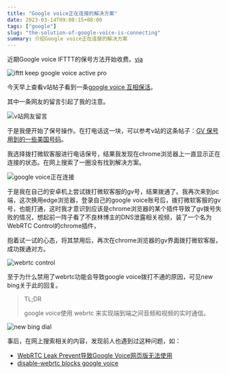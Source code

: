 ```yaml
---
title: "Google voice正在连接的解决方案"
date: 2023-03-14T09:08:15+08:00
tags: ["google"]
slug: "the-solution-of-google-voice-is-connecting"
summary: 介绍Google voice正在连接的解决方案
---
```




近期Google voice IFTTT的保号方法开始收费。[via](https://www.zaihua.net/512.html)

![ifttt keep google voice active pro](https://vip2.loli.io/2023/03/14/pajIDBne3y6bkcC.webp)

今天早上查看v站帖子看到一条[google voice 互相保活](https://www.v2ex.com/t/923496)。

其中一条网友的留言引起了我的注意。

![v站网友留言](https://vip2.loli.io/2023/03/14/nBwui7VExPh2dGL.webp)

于是我便开始了保号操作。在打电话这一块，可以参考v站的这条帖子：[GV 保号用到的一些美国号码](https://www.v2ex.com/t/655153)。

我选择拨打微软客服进行电话保号，结果我发现在chrome浏览器上一直显示正在连接的状态。在网上搜索了一圈没有找到解决方案。

![google voice正在连接](https://vip2.loli.io/2023/03/14/E7TULc9Aqrvf8mh.webp)

于是我在自己的安卓机上尝试拨打微软客服的gv号，结果拨通了。我再次来到pc端，这次换用edge浏览器，登录自己的google voice账号后，拨打微软客服的gv号，也能打通，这时我才意识到应该是chrome浏览器的某个插件导致了gv拨号失败的情况，想起前一阵子看了不良林博主的DNS泄露相关视频，装了一个名为WebRTC Control的chrome插件，

抱着试一试的心态，将其禁用后，再次在chrome浏览器的gv界面拨打微软客服，成功拨通对方。

![webrtc control](https://vip2.loli.io/2023/03/14/NuxOakBWCUIs8DY.webp)

至于为什么禁用了webrtc功能会导致google voice拨打不通的原因，可见new bing关于此的回复。

> TL;DR
>
> google voice使用 webrtc 来实现端到端之间音频和视频的实时通信。

![new bing dial](https://vip2.loli.io/2023/03/14/gW7NhpxZEQ6VdLt.webp)

事后，在网上搜索相关的内容，发现前人也遇到过这种问题，如：

- [WebRTC Leak Prevent导致Google Voice网页版无法使用](https://www.52yahuan.com/google-voice.html)
- [disable-webrtc blocks google voice](https://github.com/ChrisAntaki/disable-webrtc-firefox/issues/27)
